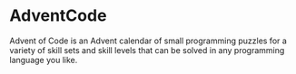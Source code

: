 # AdventCode
Advent of Code is an Advent calendar of small programming puzzles for a variety of skill sets and skill levels that can be solved in any programming language you like.
